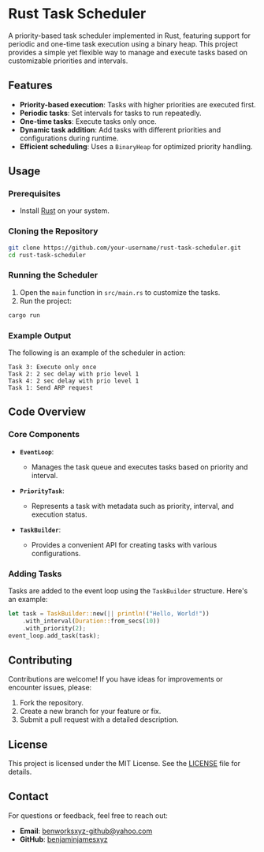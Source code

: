 # Rust Task Scheduler

A priority-based task scheduler implemented in Rust, featuring support for periodic and one-time task execution using a binary heap. This project provides a simple yet flexible way to manage and execute tasks based on customizable priorities and intervals.

## Features

- **Priority-based execution**: Tasks with higher priorities are executed first.
- **Periodic tasks**: Set intervals for tasks to run repeatedly.
- **One-time tasks**: Execute tasks only once.
- **Dynamic task addition**: Add tasks with different priorities and configurations during runtime.
- **Efficient scheduling**: Uses a `BinaryHeap` for optimized priority handling.

## Usage

### Prerequisites

- Install [Rust](https://www.rust-lang.org/) on your system.

### Cloning the Repository

```bash
git clone https://github.com/your-username/rust-task-scheduler.git
cd rust-task-scheduler
```

### Running the Scheduler

1. Open the `main` function in `src/main.rs` to customize the tasks.
2. Run the project:

```bash
cargo run
```

### Example Output

The following is an example of the scheduler in action:

```plaintext
Task 3: Execute only once
Task 2: 2 sec delay with prio level 1
Task 4: 2 sec delay with prio level 1
Task 1: Send ARP request
```

## Code Overview

### Core Components

- **`EventLoop`**:
  - Manages the task queue and executes tasks based on priority and interval.

- **`PriorityTask`**:
  - Represents a task with metadata such as priority, interval, and execution status.

- **`TaskBuilder`**:
  - Provides a convenient API for creating tasks with various configurations.

### Adding Tasks

Tasks are added to the event loop using the `TaskBuilder` structure. Here's an example:

```rust
let task = TaskBuilder::new(|| println!("Hello, World!"))
    .with_interval(Duration::from_secs(10))
    .with_priority(2);
event_loop.add_task(task);
```

## Contributing

Contributions are welcome! If you have ideas for improvements or encounter issues, please:

1. Fork the repository.
2. Create a new branch for your feature or fix.
3. Submit a pull request with a detailed description.

## License

This project is licensed under the MIT License. See the [LICENSE](LICENSE) file for details.

## Contact

For questions or feedback, feel free to reach out:

- **Email**: benworksxyz-github@yahoo.com
- **GitHub**: [benjaminjamesxyz](https://github.com/benjaminjamesxyz)
